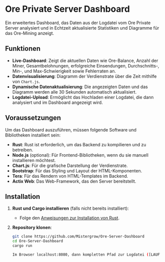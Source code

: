 # Ore Private Server Dashboard

Ein erweitertes Dashboard, das Daten aus der Logdatei vom Ore Private Server analysiert und in Echtzeit aktualisierte Statistiken und Diagramme für das Ore-Mining anzeigt.

## Funktionen

- **Live-Dashboard**: Zeigt die aktuellen Daten wie Ore-Balance, Anzahl der Miner, Gesamtbelohnungen, erfolgreiche Einsendungen, Durchschnitts-, Min-, und Max-Schwierigkeit sowie Fehlerraten an.
- **Datenvisualisierung**: Diagramm der Verdienstrate über die Zeit mithilfe von `Chart.js`.
- **Dynamische Datenaktualisierung**: Die angezeigten Daten und das Diagramm werden alle 30 Sekunden automatisch aktualisiert.
- **Logdatei-Upload**: Ermöglicht das Hochladen einer Logdatei, die dann analysiert und im Dashboard angezeigt wird.

## Voraussetzungen

Um das Dashboard auszuführen, müssen folgende Software und Bibliotheken installiert sein:

- **Rust**: Rust ist erforderlich, um das Backend zu kompilieren und zu betreiben.
- **Node.js** (optional): Für Frontend-Bibliotheken, wenn du sie manuell installieren möchtest.
- **Chart.js**: Für die grafische Darstellung der Verdienstrate.
- **Bootstrap**: Für das Styling und Layout der HTML-Komponenten.
- **Tera**: Für das Rendern von HTML-Templates im Backend.
- **Actix Web**: Das Web-Framework, das den Server bereitstellt.

## Installation

1. **Rust und Cargo installieren** (falls nicht bereits installiert):
   - Folge den [Anweisungen zur Installation von Rust](https://www.rust-lang.org/tools/install).

2. **Repository klonen**:

   ```bash
   git clone https://github.com/Mistergrow/Ore-Server-Dashboard
   cd Ore-Server-Dashboard
   cargo run

   Im Browser localhost:8080, dann kompletten Pfad zur Logdatei ([LAUFWERKSBUCHSTABE]:\ore-private-srv\target\release\logs\ore-ppl-srv.log.2024-09-18)eingeben und hochladen. Das Programm analysiert auch alte logfiles.
